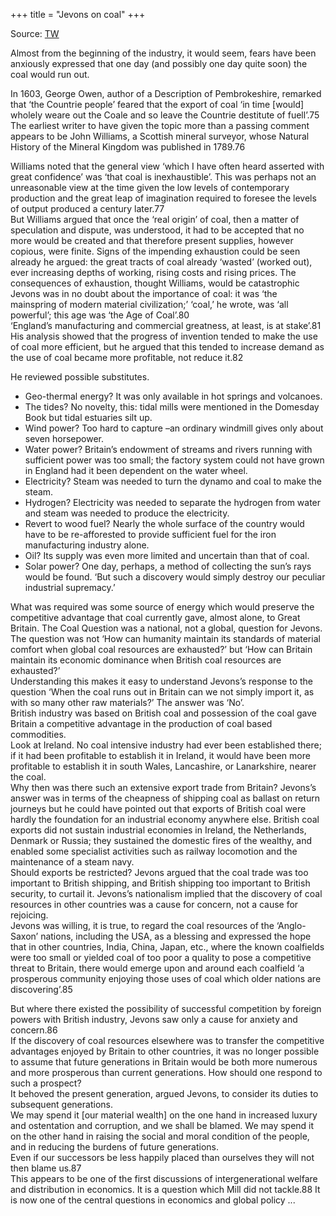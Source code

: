 +++
title = "Jevons on coal"
+++

Source: [TW](https://papers.ssrn.com/sol3/papers.cfm?abstract_id=2694975)

Almost from the beginning of the industry, it would seem, fears have been anxiously expressed that one day (and possibly one day quite soon) the coal would run out.  

In 1603, George Owen, author of a Description of Pembrokeshire, remarked that ‘the Countrie people’ feared that the export of coal ‘in time [would] wholely weare out the Coale and so leave the Countrie destitute of fuell’.75  
The earliest writer to have given the topic more than a passing comment appears to be John Williams, a Scottish mineral surveyor, whose Natural History of the Mineral Kingdom was published in 1789.76  

Williams noted that the general view ‘which I have often heard asserted with great confidence’ was ‘that coal is inexhaustible’. 
This was perhaps not an unreasonable view at the time given the low levels of contemporary production and the great leap of imagination required to foresee the levels of output produced a century later.77  
But Williams argued that once the ‘real origin’ of coal, then a matter of speculation and dispute, was understood, it had to be accepted that no more would be created and that therefore present supplies, however copious, were finite. Signs of the impending exhaustion could be seen already he argued: the great tracts of coal already ‘wasted’ (worked out), ever increasing depths of working, rising costs and rising prices. The consequences of exhaustion, thought Williams, would be catastrophic  Jevons was in no doubt about the importance of coal: it was ‘the mainspring of modern material civilization;’ ‘coal,’ he wrote, was ‘all powerful’; this age was ‘the Age of Coal’.80  
‘England’s manufacturing and commercial greatness, at least, is at stake’.81 His analysis showed that the progress of invention tended to make the use of coal more efficient, but he argued that this tended to increase demand as the use of coal became more profitable, not reduce it.82 

He reviewed possible substitutes.  

- Geo-thermal energy? It was only available in hot springs and volcanoes. 
- The tides? No novelty, this: tidal mills were mentioned in the Domesday Book but tidal estuaries silt up. 
- Wind power? Too hard to capture –an ordinary windmill gives only about seven horsepower. 
- Water power? Britain’s endowment of streams and rivers running with sufficient power was too small; the factory system could not have grown in England had it been dependent on the water wheel. 
- Electricity? Steam was needed to turn the dynamo and coal to make the steam. 
- Hydrogen? Electricity was needed to separate the hydrogen from water and steam was needed to produce the electricity. 
- Revert to wood fuel? Nearly the whole surface of the country would have to be re-afforested to provide sufficient fuel for the iron manufacturing industry alone. 
- Oil? Its supply was even more limited and uncertain than that of coal. 
- Solar power? One day, perhaps, a method of collecting the sun’s rays would be found. ‘But such a discovery would simply destroy our peculiar industrial supremacy.’ 
  

What was required was some source of energy which would preserve the competitive advantage that coal currently gave, almost alone, to Great Britain.  The Coal Question was a national, not a global, question for Jevons.  
The question was not ‘How can humanity maintain its standards of material comfort when global coal resources are exhausted?’ but ‘How can Britain maintain its economic dominance when British coal resources are exhausted?’  
Understanding this makes it easy to understand Jevons’s response to the question ‘When the coal runs out in Britain can we not simply import it, as with so many other raw materials?’ The answer was ‘No’.  
British industry was based on British coal and possession of the coal gave Britain a competitive advantage in the production of coal based commodities.  
Look at Ireland. No coal intensive industry had ever been established there; if it had been profitable to establish it in Ireland, it would have been more profitable to establish it in south Wales, Lancashire, or Lanarkshire, nearer the coal.  
Why then was there such an extensive export trade from Britain? Jevons’s answer was in terms of the cheapness of shipping coal as ballast on return journeys but he could have pointed out that exports of British coal were hardly the foundation for an industrial economy anywhere else. British coal exports did not sustain industrial economies in Ireland, the Netherlands, Denmark or Russia; they sustained the domestic fires of the wealthy, and enabled some specialist activities such as railway locomotion and the maintenance of a steam navy.  
Should exports be restricted? Jevons argued that the coal trade was too important to British shipping, and British shipping too important to British security, to curtail it.  Jevons’s nationalism implied that the discovery of coal resources in other countries was a cause for concern, not a cause for rejoicing.  
Jevons was willing, it is true, to regard the coal resources of the ‘Anglo-Saxon’ nations, including the USA, as a blessing and expressed the hope that in other countries, India, China, Japan, etc., where the known coalfields were too small or yielded coal of too poor a quality to pose a competitive threat to Britain, there would emerge upon and around each coalfield ‘a prosperous community enjoying those uses of coal which older nations are discovering’.85 

But where there existed the possibility of successful competition by foreign powers with British industry, Jevons saw only a cause for anxiety and concern.86   
If the discovery of coal resources elsewhere was to transfer the competitive advantages enjoyed by Britain to other countries, it was no longer possible to assume that future generations in Britain would be both more numerous and more prosperous than current generations. How should one respond to such a prospect?  
It behoved the present generation, argued Jevons, to consider its duties to subsequent generations.  
We may spend it [our material wealth] on the one hand in increased luxury and ostentation and corruption, and we shall be blamed. We may spend it on the other hand in raising the social and moral condition of the people, and in reducing the burdens of future generations.  
Even if our successors be less happily placed than ourselves they will not then blame us.87   
This appears to be one of the first discussions of intergenerational welfare and distribution in economics. It is a question which Mill did not tackle.88 It is now one of the central questions in economics and global policy ...
